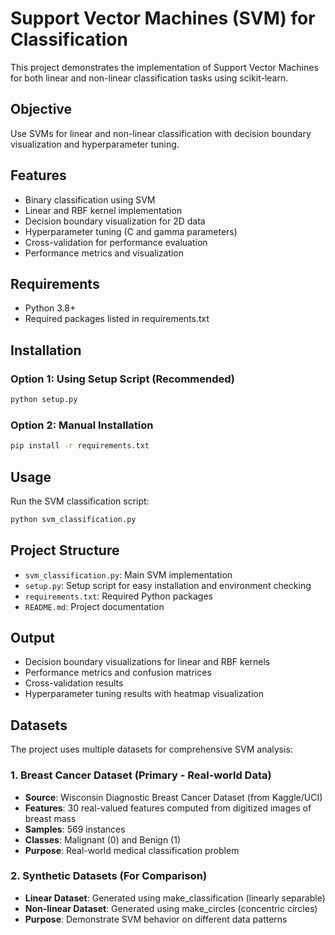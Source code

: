 # Support Vector Machines (SVM) for Classification

This project demonstrates the implementation of Support Vector Machines for both linear and non-linear classification tasks using scikit-learn.

## Objective

Use SVMs for linear and non-linear classification with decision boundary visualization and hyperparameter tuning.

## Features

- Binary classification using SVM
- Linear and RBF kernel implementation
- Decision boundary visualization for 2D data
- Hyperparameter tuning (C and gamma parameters)
- Cross-validation for performance evaluation
- Performance metrics and visualization

## Requirements

- Python 3.8+
- Required packages listed in requirements.txt

## Installation

### Option 1: Using Setup Script (Recommended)
```bash
python setup.py
```

### Option 2: Manual Installation
```bash
pip install -r requirements.txt
```

## Usage

Run the SVM classification script:
```bash
python svm_classification.py
```

## Project Structure

- `svm_classification.py`: Main SVM implementation
- `setup.py`: Setup script for easy installation and environment checking
- `requirements.txt`: Required Python packages
- `README.md`: Project documentation

## Output

- Decision boundary visualizations for linear and RBF kernels
- Performance metrics and confusion matrices
- Cross-validation results
- Hyperparameter tuning results with heatmap visualization

## Datasets

The project uses multiple datasets for comprehensive SVM analysis:

### 1. Breast Cancer Dataset (Primary - Real-world Data)
- **Source**: Wisconsin Diagnostic Breast Cancer Dataset (from Kaggle/UCI)
- **Features**: 30 real-valued features computed from digitized images of breast mass
- **Samples**: 569 instances
- **Classes**: Malignant (0) and Benign (1)
- **Purpose**: Real-world medical classification problem

### 2. Synthetic Datasets (For Comparison)
- **Linear Dataset**: Generated using make_classification (linearly separable)
- **Non-linear Dataset**: Generated using make_circles (concentric circles)
- **Purpose**: Demonstrate SVM behavior on different data patterns
